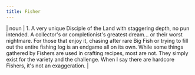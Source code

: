 ```yaml
---
title: Fisher
---
```

| noun | 1.  	A very unique Disciple of the Land with staggering depth, no pun intended. A collector's or completionist's greatest dream... or their worst nightmare. For those that enjoy it, chasing after rare Big Fish or trying to fill out the entire fishing log is an endgame all on its own. While some things gathered by Fishers are used in crafting recipes, most are not. They simply exist for the variety and the challenge. When I say there are hardcore Fishers, it's not an exaggeration.	|